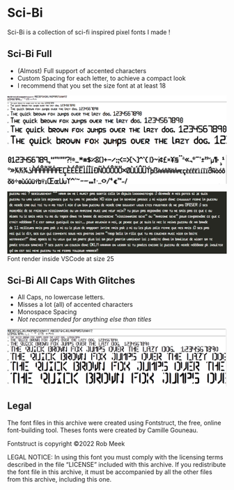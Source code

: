 # Sci-Bi

Sci-Bi is a collection of sci-fi inspired pixel fonts I made !

## Sci-Bi Full

- (Almost) Full support of accented characters
- Custom Spacing for each letter, to achieve a compact look
- I recommend that you set the size font at at least 18

![Sci-Bi Full example](sci-bi-full_example.png)

![Sci-Bi Full example special characters](sci-bi-full_example_special_char.png)

![Sci-Bi Full example paragraph](sci-bi-full_example_paragraph.png)
Font render inside VSCode at size 25

## Sci-Bi All Caps With Glitches

- All Caps, no lowercase letters.
- Misses a lot (all) of accented characters
- Monospace Spacing
- *Not recommended for anything else than titles*

![Sci-Bi All Caps Glitches example](sci-bi-all-caps-glitches_example.png)

## Legal

The font files in this archive were created using Fontstruct, the free, online
font-building tool.
Theses fonts were created by Camille Gouneau.

Fontstruct is copyright ©2022 Rob Meek

LEGAL NOTICE:
In using this font you must comply with the licensing terms described in the
file “LICENSE” included with this archive.
If you redistribute the font file in this archive, it must be accompanied by all
the other files from this archive, including this one.
